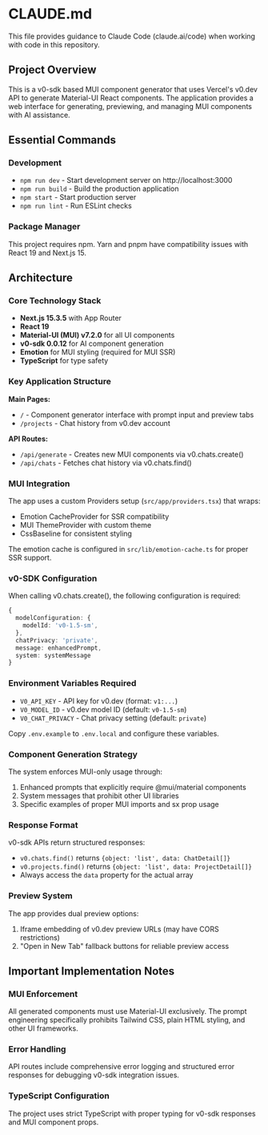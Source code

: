 # CLAUDE.md

This file provides guidance to Claude Code (claude.ai/code) when working with code in this repository.

## Project Overview

This is a v0-sdk based MUI component generator that uses Vercel's v0.dev API to generate Material-UI React components. The application provides a web interface for generating, previewing, and managing MUI components with AI assistance.

## Essential Commands

### Development
- `npm run dev` - Start development server on http://localhost:3000
- `npm run build` - Build the production application
- `npm start` - Start production server
- `npm run lint` - Run ESLint checks

### Package Manager
This project requires npm. Yarn and pnpm have compatibility issues with React 19 and Next.js 15.

## Architecture

### Core Technology Stack
- **Next.js 15.3.5** with App Router
- **React 19** 
- **Material-UI (MUI) v7.2.0** for all UI components
- **v0-sdk 0.0.12** for AI component generation
- **Emotion** for MUI styling (required for MUI SSR)
- **TypeScript** for type safety

### Key Application Structure

**Main Pages:**
- `/` - Component generator interface with prompt input and preview tabs
- `/projects` - Chat history from v0.dev account

**API Routes:**
- `/api/generate` - Creates new MUI components via v0.chats.create()
- `/api/chats` - Fetches chat history via v0.chats.find()

### MUI Integration
The app uses a custom Providers setup (`src/app/providers.tsx`) that wraps:
- Emotion CacheProvider for SSR compatibility
- MUI ThemeProvider with custom theme
- CssBaseline for consistent styling

The emotion cache is configured in `src/lib/emotion-cache.ts` for proper SSR support.

### v0-SDK Configuration
When calling v0.chats.create(), the following configuration is required:
```typescript
{
  modelConfiguration: {
    modelId: 'v0-1.5-sm',
  },
  chatPrivacy: 'private',
  message: enhancedPrompt,
  system: systemMessage
}
```

### Environment Variables Required
- `V0_API_KEY` - API key for v0.dev (format: `v1:...`)
- `V0_MODEL_ID` - v0.dev model ID (default: `v0-1.5-sm`)
- `V0_CHAT_PRIVACY` - Chat privacy setting (default: `private`)

Copy `.env.example` to `.env.local` and configure these variables.

### Component Generation Strategy
The system enforces MUI-only usage through:
1. Enhanced prompts that explicitly require @mui/material components
2. System messages that prohibit other UI libraries
3. Specific examples of proper MUI imports and sx prop usage

### Response Format
v0-sdk APIs return structured responses:
- `v0.chats.find()` returns `{object: 'list', data: ChatDetail[]}`
- `v0.projects.find()` returns `{object: 'list', data: ProjectDetail[]}`
- Always access the `data` property for the actual array

### Preview System
The app provides dual preview options:
1. Iframe embedding of v0.dev preview URLs (may have CORS restrictions)
2. "Open in New Tab" fallback buttons for reliable preview access

## Important Implementation Notes

### MUI Enforcement
All generated components must use Material-UI exclusively. The prompt engineering specifically prohibits Tailwind CSS, plain HTML styling, and other UI frameworks.

### Error Handling
API routes include comprehensive error logging and structured error responses for debugging v0-sdk integration issues.

### TypeScript Configuration
The project uses strict TypeScript with proper typing for v0-sdk responses and MUI component props.